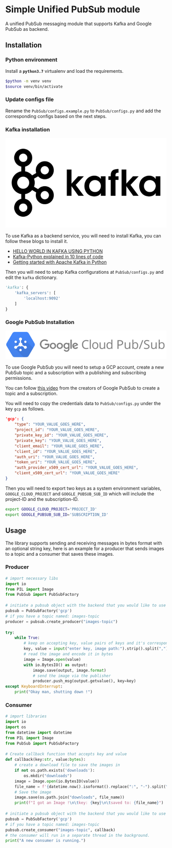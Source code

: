 # Simple Unified PubSub module

A unified PubSub messaging module that supports Kafka and Google PubSub as backend.

## Installation

### Python environment

Install a **`python3.7`** virtualenv and load the requirements.

```bash
$python -m venv venv
$source venv/bin/activate
```

### Update configs file

Rename the `PubSub/configs.example.py` to `PubSub/configs.py` and add the corresponding configs based on the next steps.

### Kafka installation

![kafka](assets/kafka.png)

To use Kafka as a backend service, you will need to install Kafka, you can follow these blogs to install it.

- [HELLO WORLD IN KAFKA USING PYTHON](https://timber.io/blog/hello-world-in-kafka-using-python/)
- [Kafka-Python explained in 10 lines of code](https://towardsdatascience.com/kafka-python-explained-in-10-lines-of-code-800e3e07dad1)
- [Getting started with Apache Kafka in Python](https://towardsdatascience.com/getting-started-with-apache-kafka-in-python-604b3250aa05)

Then you will need to setup Kafka configurations at `PubSub/configs.py` and edit the `kafka` dictionary.

```python
'kafka': {
    'kafka_servers': [
        'localhost:9092'
    ]
}
```

### Google PubSub Installation

![gcp-pubsub](assets/gcp-pubsub.png)

To use Google PubSub you will need to setup a GCP account, create a new PubSub topic and a subscription with a publishing and subscribing permissions.

You can follow [this video](https://youtu.be/f5DOsB7Nlw0) from the creators of Google PubSub to create a topic and a subscription.

You will need to copy the credentials data to `PubSub/configs.py` under the key `gcp` as follows.

```json
'gcp': {
    "type": "YOUR_VALUE_GOES_HERE",
    "project_id": "YOUR_VALUE_GOES_HERE",
    "private_key_id": "YOUR_VALUE_GOES_HERE",
    "private_key": "YOUR_VALUE_GOES_HERE",
    "client_email": "YOUR_VALUE_GOES_HERE",
    "client_id": "YOUR_VALUE_GOES_HERE",
    "auth_uri": "YOUR_VALUE_GOES_HERE",
    "token_uri": "YOUR_VALUE_GOES_HERE",
    "auth_provider_x509_cert_url": "YOUR_VALUE_GOES_HERE",
    "client_x509_cert_url": "YOUR_VALUE_GOES_HERE"
}
```

Then you will need to export two keys as a system environment variables, `GOOGLE_CLOUD_PROJECT` and `GOOGLE_PUBSUB_SUB_ID` which will include the project-ID and the subscription-ID.

```bash
export GOOGLE_CLOUD_PROJECT='PROJECT_ID'
export GOOGLE_PUBSUB_SUB_ID='SUBSCRIPTION_ID'
```

## Usage

The library supports sending and receiving messages in bytes format with an optional string key, here is an example for a producer that sends images to a topic and a consumer that saves these images.

### Producer

```python
# import necessary libs
import io
from PIL import Image
from PubSub import PubSubFactory

# initiate a pubsub object with the backend that you would like to use ['kafka', 'gcp']
pubsub = PubSubFactory('gcp')
# if you have a topic named: images-topic
producer = pubsub.create_producer("images-topic")

try:
    while True:
        # keep on accepting key, value pairs of keys and it's corresponding image path
        key, value = input("enter key, image path:").strip().split(",")
        # read the image and encode it in bytes
        image = Image.open(value)
        with io.BytesIO() as output:
            image.save(output, image.format)
            # send the image via the publisher
            producer.push_msg(output.getvalue(), key=key)
except KeyboardInterrupt:
    print("Okay man, shutting down !")

```

### Consumer

```python
# import libraries
import io
import os
from datetime import datetime
from PIL import Image
from PubSub import PubSubFactory

# Create callback function that accepts key and value
def callback(key:str, value:bytes):
    # create a download file to save the images in
    if not os.path.exists('downloads'):
        os.mkdir("downloads")
    image = Image.open(io.BytesIO(value))
    file_name = f'{datetime.now().isoformat().replace(":", "-").split(".")[0]}.{image.format}'
    # Save the image
    image.save(os.path.join("downloads", file_name))
    print(f"I got an Image !\n\tkey: {key}\n\tsaved to: {file_name}")

# initiate a pubsub object with the backend that you would like to use ['kafka', 'gcp']
pubsub = PubSubFactory('gcp')
# if you have a topic named: images-topic
pubsub.create_consumer("images-topic", callback)
# the consumer will run in a separate thread in the background.
print("A new consumer is running.")
```
